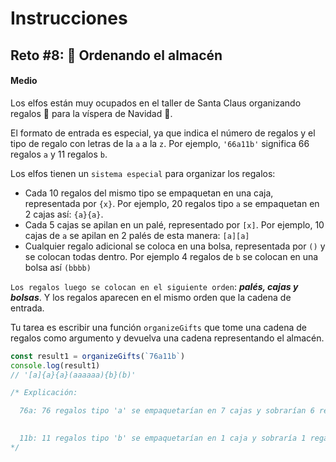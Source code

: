 # **Instrucciones**

## **Reto #8: 🏬 Ordenando el almacén**
#### **Medio**

Los elfos están muy ocupados en el taller de Santa Claus organizando regalos 🎁 para la víspera de Navidad 🎄.

El formato de entrada es especial, ya que indica el número de regalos y el tipo de regalo con letras de la `a` a la `z`. Por ejemplo, `'66a11b'` significa 66 regalos `a` y 11 regalos `b`.

Los elfos tienen un `sistema especial` para organizar los regalos:

- Cada 10 regalos del mismo tipo se empaquetan en una caja, representada por `{x}`. Por ejemplo, 20 regalos tipo `a` se empaquetan en 2 cajas así: `{a}{a}`.
- Cada 5 cajas se apilan en un palé, representado por `[x]`. Por ejemplo, 10 cajas de `a` se apilan en 2 palés de esta manera: `[a][a]`
- Cualquier regalo adicional se coloca en una bolsa, representada por `()` y se colocan todas dentro. Por ejemplo 4 regalos de `b` se colocan en una bolsa así `(bbbb)`

`Los regalos luego se colocan en el siguiente orden`: ***palés, cajas y bolsas***. Y los regalos aparecen en el mismo orden que la cadena de entrada.

Tu tarea es escribir una función `organizeGifts` que tome una cadena de regalos como argumento y devuelva una cadena representando el almacén.

```js
const result1 = organizeGifts(`76a11b`)
console.log(result1)
// '[a]{a}{a}(aaaaaa){b}(b)'

/* Explicación:

  76a: 76 regalos tipo 'a' se empaquetarían en 7 cajas y sobrarían 6 regalos, resultando en 1 palé [a] (por las primeras 5 cajas), 2 cajas sueltas {a}{a} y una bolsa con 6 regalos (aaaaaa)

  
  11b: 11 regalos tipo 'b' se empaquetarían en 1 caja y sobraría 1 regalo, resultando en 1 caja suelta {b} y una bolsa con 1 regalo (b)
*/
```